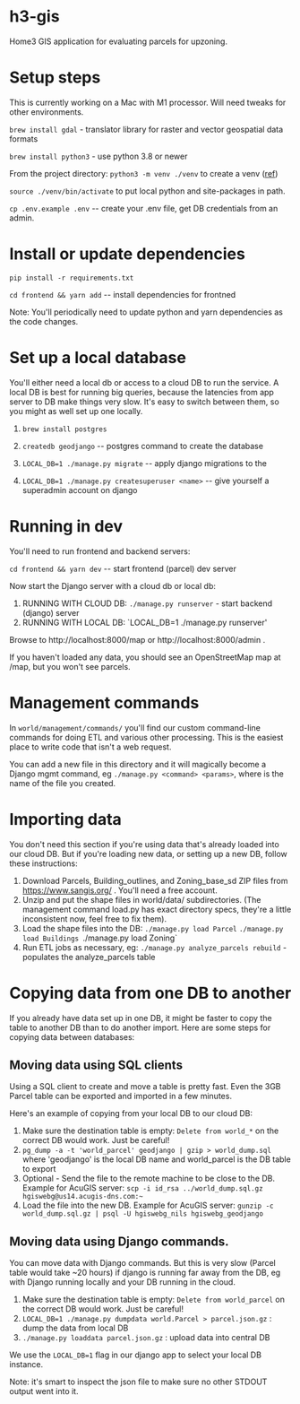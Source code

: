 # h3-gis
Home3 GIS application for evaluating parcels for upzoning.

# Setup steps
This is currently working on a Mac with M1 processor. Will need tweaks for other environments.

`brew install gdal` - translator library for raster and vector geospatial data formats

`brew install python3` - use python 3.8 or newer

From the project directory:
`python3 -m venv ./venv` to create a venv ([ref](https://docs.python.org/3/library/venv.html))

`source ./venv/bin/activate` to put local python and site-packages in path.

`cp .env.example .env` -- create your .env file, get DB credentials from an admin.

# Install or update dependencies

`pip install -r requirements.txt`

`cd frontend && yarn add` -- install dependencies for frontned

Note: You'll periodically need to update python and yarn dependencies as the code changes.

# Set up a local database

You'll either need a local db or access to a cloud DB to run the service. A local DB is best for running big queries, because the latencies from app server to DB make things very slow. It's easy to switch between them, so you might as well set up one locally.

1. `brew install postgres`

2. `createdb geodjango` -- postgres command to create the database

3. `LOCAL_DB=1 ./manage.py migrate` -- apply django migrations to the 

4. `LOCAL_DB=1 ./manage.py createsuperuser <name>` -- give yourself a superadmin account on django

# Running in dev
You'll need to run frontend and backend servers:

`cd frontend && yarn dev` -- start frontend (parcel) dev server

Now start the Django server with a cloud db or local db:
1. RUNNING WITH CLOUD DB: `./manage.py runserver` - start backend (django) server
2. RUNNING WITH LOCAL DB: `LOCAL_DB=1 ./manage.py runserver'

Browse to http://localhost:8000/map or http://localhost:8000/admin . 

If you haven't loaded any data, you should see an OpenStreetMap map at /map, but you won't see parcels.


# Management commands

In `world/management/commands/` you'll find our custom command-line commands for
doing ETL and various other processing. This is the easiest place to 
write code that isn't a web request.

You can add a new file in this
directory and it will magically become a Django mgmt command, eg 
`./manage.py <command> <params>`, where <command> is the name of the file you 
created.

# Importing data

You don't need this section if you're using data that's already loaded into our cloud DB. 
But if you're loading new data, or setting up a new DB, follow these instructions:

1. Download Parcels, Building_outlines, and Zoning_base_sd ZIP files from https://www.sangis.org/ . You'll need a free account.
2. Unzip and put the shape files in world/data/ subdirectories.  (The management command load.py has exact directory specs, they're a little inconsistent now, feel free to fix them).
3. Load the shape files into the DB:
`./manage.py load Parcel`
`./manage.py load Buildings
`./manage.py load Zoning`
3. Run ETL jobs as necessary, eg:
`./manage.py analyze_parcels rebuild` - populates the analyze_parcels table

# Copying data from one DB to another

If you already have data set up in one DB, it might be faster to copy the 
table to another DB than to do another import. Here are some steps for copying data between databases:

## Moving data using SQL clients
Using a SQL client to create and move a table is pretty fast. Even the 3GB Parcel
table can be exported and imported in a few minutes.

Here's an example of copying from your local DB to our cloud DB:
1. Make sure the destination table is empty: `Delete from world_*` on the correct DB would work. Just be careful!
2. `pg_dump -a -t 'world_parcel' geodjango | gzip > world_dump.sql` where 'geodjango' is the local DB name and world_parcel is the DB table to export
4. Optional - Send the file to the remote machine to be close to the DB. Example for AcuGIS server:
    `scp -i id_rsa ../world_dump.sql.gz hgiswebg@us14.acugis-dns.com:~`
6. Load the file into the new DB. Example for AcuGIS server:
    `gunzip -c world_dump.sql.gz | psql -U hgiswebg_nils hgiswebg_geodjango`

## Moving data using Django commands. 
You can move data with Django commands. But this is very slow (Parcel table would take ~20 hours) if django is running far away from the DB, eg
with Django running locally and your DB running in the cloud.
1. Make sure the destination table is empty: `Delete from world_parcel` on the correct DB would work. Just be careful!
2. `LOCAL_DB=1 ./manage.py dumpdata world.Parcel > parcel.json.gz` : dump the data from local DB
3. `./manage.py loaddata parcel.json.gz` : upload data into central DB

We use the `LOCAL_DB=1` flag in our django app to select your local DB instance. 

Note: it's smart to inspect the json file to make sure no other STDOUT output
went into it.

